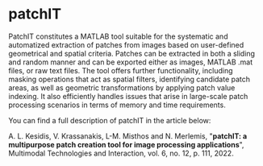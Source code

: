 # patchIT

PatchIT constitutes a MATLAB tool suitable for the systematic and automatized extraction of patches from images based on user-defined geometrical and spatial criteria. Patches can be extracted in both a sliding and random manner and can be exported either as images, MATLAB .mat files, or raw text files. The tool offers further functionality, including masking operations that act as spatial filters, identifying candidate patch areas, as well as geometric transformations by applying patch value indexing. It also efficiently handles issues that arise in large-scale patch processing scenarios in terms of memory and time requirements.

You can find a full description of patchIT in the article below:

A. L. Kesidis, V. Krassanakis, L-M. Misthos and N. Merlemis, "**patchIT: a multipurpose patch creation tool for image processing applications**", Multimodal Technologies and Interaction, vol. 6, no. 12, p. 111, 2022.
